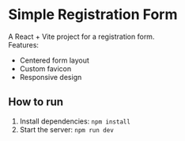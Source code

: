 # Simple Registration Form

A React + Vite project for a registration form.  
Features:
- Centered form layout
- Custom favicon
- Responsive design

## How to run
1. Install dependencies: `npm install`
2. Start the server: `npm run dev`
